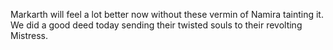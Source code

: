 Markarth will feel a lot better now without these vermin of Namira tainting it. We did a good deed today sending their twisted souls to their revolting Mistress.
